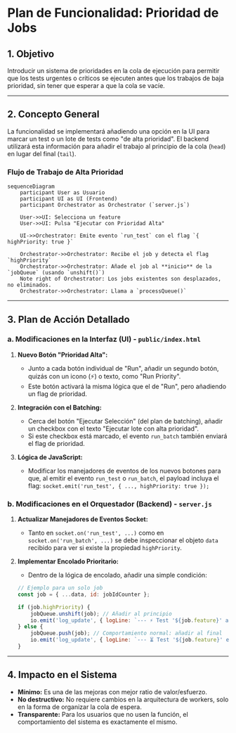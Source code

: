 # Plan de Funcionalidad: Prioridad de Jobs

## 1. Objetivo

Introducir un sistema de prioridades en la cola de ejecución para permitir que los tests urgentes o críticos se ejecuten antes que los trabajos de baja prioridad, sin tener que esperar a que la cola se vacíe.

---

## 2. Concepto General

La funcionalidad se implementará añadiendo una opción en la UI para marcar un test o un lote de tests como "de alta prioridad". El backend utilizará esta información para añadir el trabajo al principio de la cola (`head`) en lugar del final (`tail`).

### Flujo de Trabajo de Alta Prioridad

```mermaid
sequenceDiagram
    participant User as Usuario
    participant UI as UI (Frontend)
    participant Orchestrator as Orchestrator (`server.js`)

    User->>UI: Selecciona un feature
    User->>UI: Pulsa "Ejecutar con Prioridad Alta"
    
    UI->>Orchestrator: Emite evento `run_test` con el flag `{ highPriority: true }`
    
    Orchestrator->>Orchestrator: Recibe el job y detecta el flag `highPriority`
    Orchestrator->>Orchestrator: Añade el job al **inicio** de la `jobQueue` (usando `unshift()`)
    Note right of Orchestrator: Los jobs existentes son desplazados, no eliminados.
    Orchestrator->>Orchestrator: Llama a `processQueue()`

```

---

## 3. Plan de Acción Detallado

### a. Modificaciones en la Interfaz (UI) - `public/index.html`

1.  **Nuevo Botón "Prioridad Alta":**
    *   Junto a cada botón individual de "Run", añadir un segundo botón, quizás con un icono (⚡) o texto, como "Run Priority".
    *   Este botón activará la misma lógica que el de "Run", pero añadiendo un flag de prioridad.

2.  **Integración con el Batching:**
    *   Cerca del botón "Ejecutar Selección" (del plan de batching), añadir un checkbox con el texto "Ejecutar lote con alta prioridad".
    *   Si este checkbox está marcado, el evento `run_batch` también enviará el flag de prioridad.

3.  **Lógica de JavaScript:**
    *   Modificar los manejadores de eventos de los nuevos botones para que, al emitir el evento `run_test` o `run_batch`, el payload incluya el flag: `socket.emit('run_test', { ..., highPriority: true });`

### b. Modificaciones en el Orquestador (Backend) - `server.js`

1.  **Actualizar Manejadores de Eventos Socket:**
    *   Tanto en `socket.on('run_test', ...)` como en `socket.on('run_batch', ...)` se debe inspeccionar el objeto `data` recibido para ver si existe la propiedad `highPriority`.

2.  **Implementar Encolado Prioritario:**
    *   Dentro de la lógica de encolado, añadir una simple condición:

    ```javascript
    // Ejemplo para un solo job
    const job = { ...data, id: jobIdCounter };

    if (job.highPriority) {
        jobQueue.unshift(job); // Añadir al principio
        io.emit('log_update', { logLine: `--- ⚡️ Test '${job.feature}' añadido a la cola con prioridad alta. ---\n` });
    } else {
        jobQueue.push(job); // Comportamiento normal: añadir al final
        io.emit('log_update', { logLine: `--- ⏳ Test '${job.feature}' encolado. ---\n` });
    }
    ```

---

## 4. Impacto en el Sistema

- **Mínimo:** Es una de las mejoras con mejor ratio de valor/esfuerzo.
- **No destructivo:** No requiere cambios en la arquitectura de workers, solo en la forma de organizar la cola de espera.
- **Transparente:** Para los usuarios que no usen la función, el comportamiento del sistema es exactamente el mismo.

```